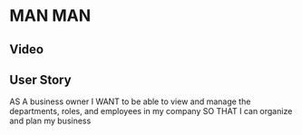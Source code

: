 # MAN MAN

## Video


## User Story 
AS A business owner
I WANT to be able to view and manage the departments, roles, and employees in my company
SO THAT I can organize and plan my business

